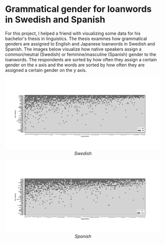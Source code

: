 # Grammatical gender for loanwords in Swedish and Spanish

For this project, I helped a friend with visualizing some data for his bachelor's thesis in linguistics. The thesis examines how grammatical genders are assigned to English and Japanese loanwords in Swedish and Spanish. The images below visualize how native speakers assign a common/neutral (Swedish) or feminine/masculine (Spanish) gender to the loanwords. The respondents are sorted by how often they assign a certain gender on the x axis and the words are sorted by how often they are assigned a certain gender on the y axis.

<p align="center">
  <img src="https://github.com/Isterdam/loanword-gender/blob/main/Swedish.png" width="1000" />
  <em>Swedish</em>
</p>

<p align="center">
  <img src="https://github.com/Isterdam/loanword-gender/blob/main/Spanish.png" width="1000" />
  <em>Spanish</em>
</p>
